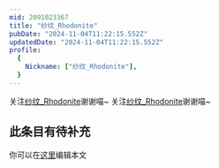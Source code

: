 ```yaml
---
mid: 2091023367
title: "纱纹_Rhodonite"
pubDate: "2024-11-04T11:22:15.552Z"
updatedDate: "2024-11-04T11:22:15.552Z"
profile:
  {
    Nickname: ["纱纹_Rhodonite"],
  }
---
```


关注[纱纹_Rhodonite](https://space.bilibili.com/2091023367)谢谢喵~ 关注[纱纹_Rhodonite](https://space.bilibili.com/2091023367)谢谢喵~

## 此条目有待补充
你可以在[这里](https://github.com/Yuhanawa/VTuber.ICU-Content/edit/master/v/纱纹_Rhodonite/index.md)编辑本文
